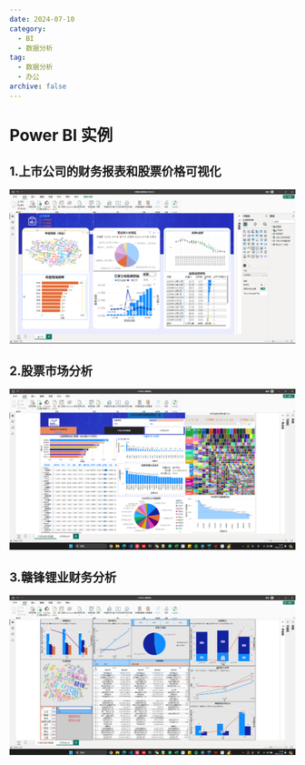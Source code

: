 ```yaml
---
date: 2024-07-10
category:
  - BI
  - 数据分析
tag:
  - 数据分析
  - 办公
archive: false
---
```

# Power BI 实例

## 1.上市公司的财务报表和股票价格可视化

![image-20240710144432012](../.vuepress/public/img/projectImg/image-20240710144432012.png)

## 2.股票市场分析

![image-20240710144819637](../.vuepress/public/img/projectImg/image-20240710144819637.png)

## 3.赣锋锂业财务分析

![image-20240710144904426](../.vuepress/public/img/projectImg/image-20240710144904426.png)